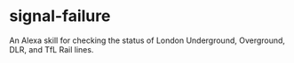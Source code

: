# signal-failure
An Alexa skill for checking the status of London Underground, Overground, DLR, and TfL Rail lines.
